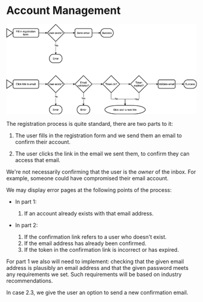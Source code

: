 Account Management
==================

![Flowchart of the registration process](registration-flowchart.png)

The registration process is quite standard, there are two parts to it:

1. The user fills in the registration form and we send them an email
   to confirm their account.

2. The user clicks the link in the email we sent them, to confirm they
   can access that email.

We're not necessarily confirming that the user is the *owner* of the
inbox.  For example, someone could have compromised their email
account.

We may display error pages at the following points of the process:

- In part 1:
  1. If an account already exists with that email address.

- In part 2:
  1. If the confirmation link refers to a user who doesn't exist.
  2. If the email address has already been confirmed.
  3. If the token in the confirmation link is incorrect or has expired.

For part 1 we also will need to implement: checking that the given
email address is plausibly an email address and that the given
password meets any requirements we set.  Such requirements will be
based on industry recommendations.

In case 2.3, we give the user an option to send a new confirmation
email.
